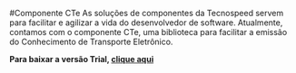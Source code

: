 ﻿#Componente CTe
As soluções de componentes da Tecnospeed servem para facilitar e agilizar a vida do desenvolvedor de software. 
Atualmente, contamos com o componente CTe, uma biblioteca para facilitar a emissão do Conhecimento de Transporte Eletrônico. 

**Para baixar a versão Trial, [clique aqui](https://s3-sa-east-1.amazonaws.com/tecnospeed-trial/setup_cte_tecnoaccount_12.1.62.16.exe "Baixar o Componente NFe Trial")**

